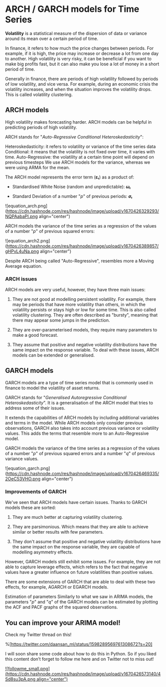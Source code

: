 # ARCH / GARCH models for Time Series

**Volatility** is a statistical measure of the dispersion of data or variance around its mean over a certain period of time.

In finance, it refers to how much the price changes between periods. For example, if it is high, the price may increase or decrease a lot from one day to another. High volatility is very risky, it can be beneficial if you want to make big profits fast, but it can also make you lose a lot of money in a short period of time.

Generally in finance, there are periods of high volatility followed by periods of low volatility, and vice versa. For example, during an economic crisis the volatility increases, and when the situation improves the volatility drops. This is called volatility clustering.

## ARCH models

High volatility makes forecasting harder. ARCH models can be helpful in predicting periods of high volatility.

ARCH stands for "*Auto-Regressive Conditional Heteroskedasticity*":

Heteroskedasticity: it refers to volatility or variance of the time series data Conditional: it means that the volatility is not fixed over time, it varies with time. Auto-Regressive: the volatility at a certain time point will depend on previous timesteps We use ARCH models for the variance, whereas we were using ARMA for the mean.

The ARCH model represents the error term (**εₜ**) as a product of:

*   Standardised White Noise (random and unpredictable): ***ωₜ***
    
*   Standard Deviation of a number "*p*" of previous periods: ***σₜ***
    

![equation_arch.png](https://cdn.hashnode.com/res/hashnode/image/upload/v1670426329293/NQPAabaPI.png align="center")

ARCH models the variance of the time series as a regression of the values of a number "*p*" of previous squared errors:

![equation_arch2.png](https://cdn.hashnode.com/res/hashnode/image/upload/v1670426389857/gHPvL4uNa.png align="center")

Despite ARCH being called "Auto-Regressive", resembles more a Moving Average equation.

### ARCH issues

ARCH models are very useful, however, they have three main issues:

1.  They are not good at modelling persistent volatility. For example, there may be periods that have more volatility than others, in which the volatility persists or stays high or low for some time. This is also called volatility clustering. They are often described as "bursty", meaning that there may appear some jumps in the prediction.
    
2.  They are over-parameterised models, they require many parameters to make a good forecast.
    
3.  They assume that positive and negative volatility distributions have the same impact on the response variable. To deal with these issues, ARCH models can be extended or generalised.
    

## GARCH models

GARCH models are a type of time series model that is commonly used in finance to model the volatility of asset returns.

GARCH stands for "*Generalised Autoregressive Conditional Heteroskedasticity*". It is a generalisation of the ARCH model that tries to address some of their issues.

It extends the capabilities of ARCH models by including additional variables and terms in the model. While ARCH models only consider previous observations, GARCH also takes into account previous variance or volatility values. This adds the terms that resemble more to an Auto-Regressive model.

GARCH models the variance of the time series as a regression of the values of a number "*p*" of previous squared errors and a number "*q*" of previous variance values.

![equation_garch.png](https://cdn.hashnode.com/res/hashnode/image/upload/v1670426469335/2OeC53VHO.png align="center")

### Improvements of GARCH

We've seen that ARCH models have certain issues. Thanks to GARCH models these are sorted:

1.  They are much better at capturing volatility clustering.
    
2.  They are parsimonious. Which means that they are able to achieve similar or better results with few parameters.
    
3.  They don't assume that positive and negative volatility distributions have the same impact on the response variable, they are capable of modelling asymmetry effects.
    

However, GARCH models still exhibit some issues. For example, they are not able to capture leverage effects, which refers to the fact that negative values have a greater influence on future volatilities than positive values.

There are some extensions of GARCH that are able to deal with these two effects, for example, AGARCH or EGARCH models.

Estimation of parameters Similarly to what we saw in ARIMA models, the parameters "*p*" and "*q*" of the GARCH models can be estimated by plotting the ACF and PACF graphs of the squared observations.

## You can improve your ARIMA model!

Check my Twitter thread on this!

%[https://twitter.com/daansan_ml/status/1598289569761308672?s=20] 

I will soon share some code about how to do this in Python. So if you liked this content don’t forget to follow me here and on Twitter not to miss out!

[![followme_small.png](https://cdn.hashnode.com/res/hashnode/image/upload/v1670426573140/4Sd8su3pA.png align="center")](https://twitter.com/daansan_ml)